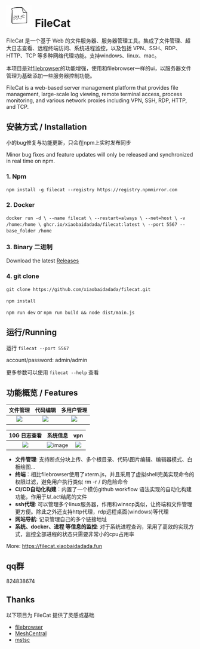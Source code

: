 
# ![](./src/web/meta/resources/img/logo-70.png) FileCat

FileCat 是一个基于 Web 的文件服务器、服务器管理工具。集成了文件管理、超大日志查看、远程终端访问、系统进程监控，以及包括 VPN、SSH、RDP、HTTP、TCP 等多种网络代理功能。支持windows、linux、mac。

本项目是对[filebrowser](https://github.com/filebrowser/filebrowser)的功能增强，使用和filebrowser一样的ui，以服务器文件管理为基础添加一些服务器控制功能。

FileCat is a web-based server management platform that provides file management, large-scale log viewing, remote terminal access, process monitoring, and various network proxies including VPN, SSH, RDP, HTTP, and TCP.

## 安装方式 / Installation
小的bug修复与功能更新，只会在npm上实时发布同步

Minor bug fixes and feature updates will only be released and synchronized in real time on npm.
### 1. Npm
`npm install -g filecat --registry https://registry.npmmirror.com `
### 2. Docker
`docker run -d \
  --name filecat \
  --restart=always \
  --net=host \
  -v /home:/home \
  ghcr.io/xiaobaidadada/filecat:latest \
  --port 5567 --base_folder /home`
### 3. Binary 二进制
Download the latest [Releases](https://github.com/xiaobaidadada/filecat/releases)

### 4. git clone
`git clone https://github.com/xiaobaidadada/filecat.git`

`npm install`

`npm run dev` or `npm run build && node dist/main.js`

## 运行/Running
运行 `filecat --port 5567`

account/password: admin/admin

更多参数可以使用 `filecat --help` 查看

## 功能概览 / Features
|           文件管理           |                                         代码编辑                                         |          多用户管理           |
|:------------------------:|:------------------------------------------------------------------------------------:|:------------------------:|
| ![](https://github.com/user-attachments/assets/46b67603-db28-4751-b0c1-4e1ae9cef0d2) | ![](https://github.com/user-attachments/assets/aa6cf4d9-1a0f-4d47-b48d-21c509ec1554) | ![](https://github.com/user-attachments/assets/09d968e5-cd72-4aa3-8351-12ea3c0d7031) |


|         10G 日志查看         |           系统信息           |           vpn            |
|:------------------------:|:------------------------:|:------------------------:|
| ![](https://github.com/user-attachments/assets/20702c83-4f68-47cf-ae12-7694f19dea2a) | ![image](https://github.com/user-attachments/assets/9845638c-8298-4957-86cb-201b3ca2a7d9) | ![](https://github.com/user-attachments/assets/f7a746af-5645-4241-9e2e-69eace3b4ba1) |

- **文件管理**: 支持断点分块上传、多个根目录、代码\图片编辑、编辑器模式、白板绘图...
- **终端**：相比filebrowser使用了xterm.js，并且采用了虚拟shell完美实现命令的权限过滤，避免用户执行类似 rm -r / 的危险命令
- **CI/CD自动化构建**：内置了一个模仿github workflow 语法实现的自动化构建功能，作用于以.act结尾的文件
- **ssh代理**: 可以管理多个linux服务器，作用和winscp类似，让终端和文件管理更方便。除此之外还支持http代理，rdp远程桌面(windows)等代理
- **网站导航**: 记录管理自己的多个链接地址
- **系统、docker、进程 等信息的监控**: 对于系统进程查询，采用了高效的实现方式，监控全部进程的状态只需要非常小的cpu占用率

More: https://filecat.xiaobaidadada.fun
##  qq群
824838674

##  Thanks
以下项目为 FileCat 提供了灵感或基础

- [filebrowser](https://github.com/filebrowser/filebrowser)
- [MeshCentral](https://github.com/Ylianst/MeshCentral)
- [mstsc](https://github.com/citronneur/mstsc.js)
